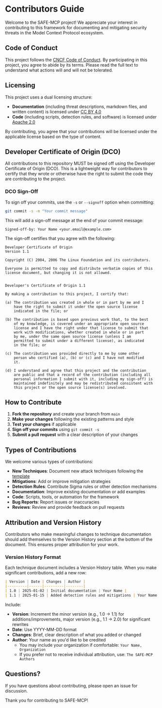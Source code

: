 # Contributors Guide

Welcome to the SAFE-MCP project! We appreciate your interest in contributing to this framework for documenting and mitigating security threats in the Model Context Protocol ecosystem.

## Code of Conduct

This project follows the [CNCF Code of Conduct](CODE_OF_CONDUCT.md). By participating in this project, you agree to abide by its terms. Please read the full text to understand what actions will and will not be tolerated.

## Licensing

This project uses a dual licensing structure:
- **Documentation** (including threat descriptions, markdown files, and written content) is licensed under [CC BY 4.0](LICENSE-CC-BY-4.0)
- **Code** (including scripts, detection rules, and software) is licensed under [Apache 2.0](LICENSE-APACHE-2.0)

By contributing, you agree that your contributions will be licensed under the applicable license based on the type of content.

## Developer Certificate of Origin (DCO)

All contributions to this repository MUST be signed off using the Developer Certificate of Origin (DCO). This is a lightweight way for contributors to certify that they wrote or otherwise have the right to submit the code they are contributing to the project.

### DCO Sign-Off

To sign off your commits, use the `-s` or `--signoff` option when committing:

```bash
git commit -s -m "Your commit message"
```

This will add a sign-off message at the end of your commit message:

```
Signed-off-by: Your Name <your.email@example.com>
```

The sign-off certifies that you agree with the following:

```
Developer Certificate of Origin
Version 1.1

Copyright (C) 2004, 2006 The Linux Foundation and its contributors.

Everyone is permitted to copy and distribute verbatim copies of this
license document, but changing it is not allowed.


Developer's Certificate of Origin 1.1

By making a contribution to this project, I certify that:

(a) The contribution was created in whole or in part by me and I
    have the right to submit it under the open source license
    indicated in the file; or

(b) The contribution is based upon previous work that, to the best
    of my knowledge, is covered under an appropriate open source
    license and I have the right under that license to submit that
    work with modifications, whether created in whole or in part
    by me, under the same open source license (unless I am
    permitted to submit under a different license), as indicated
    in the file; or

(c) The contribution was provided directly to me by some other
    person who certified (a), (b) or (c) and I have not modified
    it.

(d) I understand and agree that this project and the contribution
    are public and that a record of the contribution (including all
    personal information I submit with it, including my sign-off) is
    maintained indefinitely and may be redistributed consistent with
    this project or the open source license(s) involved.
```

## How to Contribute

1. **Fork the repository** and create your branch from `main`
2. **Make your changes** following the existing patterns and style
3. **Test your changes** if applicable
4. **Sign off your commits** using `git commit -s`
5. **Submit a pull request** with a clear description of your changes

## Types of Contributions

We welcome various types of contributions:

- **New Techniques**: Document new attack techniques following the [template](techniques/TEMPLATE.md)
- **Mitigations**: Add or improve mitigation strategies
- **Detection Rules**: Contribute Sigma rules or other detection mechanisms
- **Documentation**: Improve existing documentation or add examples
- **Code**: Scripts, tools, or automation for the framework
- **Bug Reports**: Report issues or inaccuracies
- **Reviews**: Review and provide feedback on pull requests

## Attribution and Version History

Contributors who make meaningful changes to technique documentation should add themselves to the Version History section at the bottom of the document. This ensures proper attribution for your work.

### Version History Format

Each technique document includes a Version History table. When you make significant contributions, add a new row:

```markdown
| Version | Date | Changes | Author |
|---------|------|---------|--------|
| 1.0 | 2025-01-02 | Initial documentation | Your Name |
| 1.1 | 2025-01-15 | Added detection rules and mitigations | Your Name |
```

Include:
- **Version**: Increment the minor version (e.g., 1.0 → 1.1) for additions/improvements, major version (e.g., 1.1 → 2.0) for significant rewrites
- **Date**: Use YYYY-MM-DD format
- **Changes**: Brief, clear description of what you added or changed
- **Author**: Your name as you'd like to be credited
  - You may include your organization if comfortable: `Your Name, Organization`
  - If you prefer not to receive individual attribution, use: `The SAFE-MCP Authors`

## Questions?

If you have questions about contributing, please open an issue for discussion.

Thank you for contributing to SAFE-MCP!